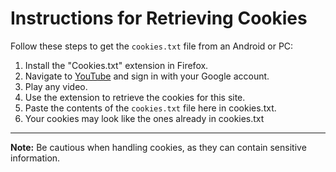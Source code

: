 # Instructions for Retrieving Cookies

Follow these steps to get the `cookies.txt` file from an Android or PC:

1. Install the "Cookies.txt" extension in Firefox.
2. Navigate to [YouTube](https://youtube.com) and sign in with your Google account.
3. Play any video.
4. Use the extension to retrieve the cookies for this site.
5. Paste the contents of the `cookies.txt` file here in cookies.txt.
6. Your cookies may look like the ones already in cookies.txt 

---

**Note:** Be cautious when handling cookies, as they can contain sensitive information.
